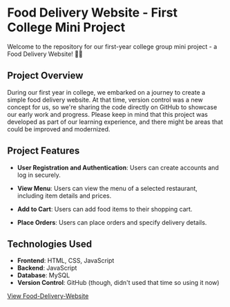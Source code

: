 # Food Delivery Website - First College Mini Project

Welcome to the repository for our first-year college group mini project - a Food Delivery Website! 🍔🍕

## Project Overview

During our first year in college, we embarked on a journey to create a simple food delivery website. At that time, version control was a new concept for us, so we're sharing the code directly on GitHub to showcase our early work and progress. Please keep in mind that this project was developed as part of our learning experience, and there might be areas that could be improved and modernized.

## Project Features

- **User Registration and Authentication**: Users can create accounts and log in securely.

- **View Menu**: Users can view the menu of a selected restaurant, including item details and prices.

- **Add to Cart**: Users can add food items to their shopping cart.

- **Place Orders**: Users can place orders and specify delivery details.  

## Technologies Used

- **Frontend**: HTML, CSS, JavaScript
- **Backend**: JavaScript
- **Database**: MySQL
- **Version Control**: GitHub (though, didn't used that time so using it now)

[View Food-Delivery-Website](https://mohasindawal.github.io/Food-Delivery-Website/)
